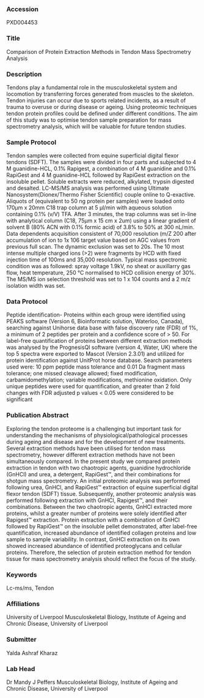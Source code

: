 ### Accession
PXD004453

### Title
Comparison of Protein Extraction Methods in Tendon Mass Spectrometry Analysis

### Description
Tendons play a fundamental role in the musculoskeletal system and locomotion by transferring forces generated from muscles to the skeleton. Tendon injuries can occur due to sports related incidents, as a result of trauma to overuse or during disease or ageing. Using proteomic techniques tendon protein profiles could be defined under different conditions. The aim of this study was to optimise tendon sample preparation for mass spectrometry analysis, which will be valuable for future tendon studies.

### Sample Protocol
Tendon samples were collected from equine superficial digital flexor tendons (SDFT).  The samples were divided in four parts and subjected to 4 M guanidine-HCL, 0.1% Rapigest, a combination of 4 M guanidine and 0.1% RapiGest and 4 M guanidine-HCL followed by RapiGest extraction on the insoluble pellet. Soluble extracts were reduced, alkylated, trypsin digested and desalted. LC-MS/MS analysis was performed using Ultimate Nanosystem(Dionex/Thermo Fisher Scientific) couple online to Q-exactive. Aliquots of (equivalent to 50 ng protein per samples) were loaded onto 170µm x 20mm C18 trap column at 5 µl/min with aqueous solution containing 0.1% (v/V) TFA. After 3 minutes, the trap columns was set in-line with analytical column (C18, 75µm x 15 cm x 2um) using a linear gradient of solvent B (80% ACN with 0.1% formic acid) of 3.8% to 50% at 300 nL/min. Data dependents acquisition consistent of 70,000 resolution (m/Z 200 after accumulation of ion to 1x 106 target value based on AGC values from previous full scan. The dynamic exclusion was set to 20s. The 10 most intense multiple charged ions (>2) were fragments by HCD with fixed injection time of 100ms and 35,000 resolution. Typical mass spectromic condition was as followed: spray voltage 1.9kV, no sheat or auxillarry gas flow, heat temperature, 250 °C normalised to HCD collision energy of 30%. The MS/MS ion selection threshold was set to 1 x 104 counts and a 2 m/z isolation width was set.

### Data Protocol
Peptide identification- Proteins within each group were identified using PEAKS software (Version 6, Bioinformatic solution, Waterloo, Canada), searching against Unihorse data base with false discovery rate (FDR) of 1%, a minimum of 2 peptides per protein and a confidence score of > 50. For label-free quantification of proteins between different extraction methods was analysed by the PrognesisQI software (version 4, Water, UK) where the top 5 spectra were exported to Mascot (Version 2.3.01) and utilized  for protein identification against  UnitProt horse database. Search parameters used were: 10 ppm peptide mass tolerance and 0.01 Da fragment mass tolerance; one missed cleavage allowed; fixed modification, carbamidomethylation; variable modifications, methionine oxidation. Only unique peptides were used for quantification, and greater than 2 fold changes with FDR adjusted p values < 0.05 were considered to be significant

### Publication Abstract
Exploring the tendon proteome is a challenging but important task for understanding the mechanisms of physiological/pathological processes during ageing and disease and for the development of new treatments. Several extraction methods have been utilised for tendon mass spectrometry, however different extraction methods have not been simultaneously compared. In the present study we compared protein extraction in tendon with two chaotropic agents, guanidine hydrochloride (GnHCl) and urea, a detergent, RapiGest&#x2122;, and their combinations for shotgun mass spectrometry. An initial proteomic analysis was performed following urea, GnHCl, and RapiGest&#x2122; extraction of equine superficial digital flexor tendon (SDFT) tissue. Subsequently, another proteomic analysis was performed following extraction with GnHCl, Rapigest&#x2122;, and their combinations. Between the two chaotropic agents, GnHCl extracted more proteins, whilst a greater number of proteins were solely identified after Rapigest&#x2122; extraction. Protein extraction with a combination of GnHCl followed by RapiGest&#x2122; on the insoluble pellet demonstrated, after label-free quantification, increased abundance of identified collagen proteins and low sample to sample variability. In contrast, GnHCl extraction on its own showed increased abundance of identified proteoglycans and cellular proteins. Therefore, the selection of protein extraction method for tendon tissue for mass spectrometry analysis should reflect the focus of the study.

### Keywords
Lc-ms/ms, Tendon

### Affiliations
University of Liverpool
Musculoskeletal Biology, Institute of Ageing and Chronic Disease, University of Liverpool

### Submitter
Yalda  Ashraf Kharaz

### Lab Head
Dr Mandy J Peffers
Musculoskeletal Biology, Institute of Ageing and Chronic Disease, University of Liverpool


